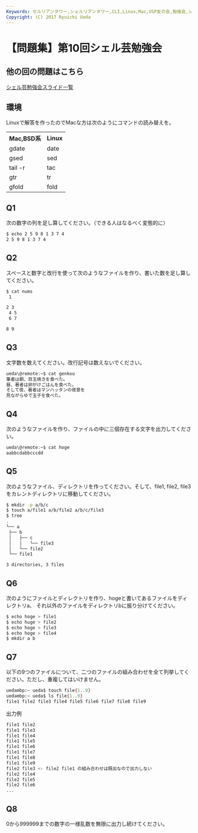 ```yaml
---
Keywords: セルリアンタワー,シェルリアンタワー,CLI,Linux,Mac,USP友の会,勉強会,シェル芸,シェル芸勉強会
Copyright: (C) 2017 Ryuichi Ueda
---
```


# <!--:ja-->【問題集】第10回シェル芸勉強会<!--:-->
<!--:ja--><h2>他の回の問題はこちら</h2>

<a href="/?page=00684">シェル芸勉強会スライド一覧</a>

<!--:--><!--more--><!--:ja-->

<h2>環境</h2>

Linuxで解答を作ったのでMacな方は次のようにコマンドの読み替えを。

<table>
 <tr>
 <th>Mac,BSD系</th>
 <th>Linux</th>
 </tr>
 <tr>
 <td>gdate</td>
 <td>date</td>
 </tr>
 <tr>
 <td>gsed</td>
 <td>sed</td>
 </tr>
 <tr>
 <td>tail -r</td>
 <td>tac</td>
 </tr>
 <tr>
 <td>gtr</td>
 <td>tr</td>
 </tr>
 <tr>
 <td>gfold</td>
 <td>fold</td>
 </tr>
</table>

<h2>Q1</h2>

次の数字の列を足し算してください。（できる人はなるべく変態的に）

```bash
$ echo 2 5 9 8 1 3 7 4
2 5 9 8 1 3 7 4
```

<h2>Q2</h2>

スペースと数字と改行を使って次のようなファイルを作り、書いた数を足し算してください。

```bash
$ cat nums 
 1

2 3 
 4 5
 6 7

8 9
```

<h2>Q3</h2>

文字数を数えてください。改行記号は数えないでください。

```bash
ueda\@remote:~$ cat genkou
筆者は朝、目玉焼きを食べた。
昼、著者は卵がけごはんを食べた。
そして夜、著者はマンハッタンの夜景を
見ながらゆで玉子を食べた。
```


<h2>Q4</h2>

次のようなファイルを作り、ファイルの中に三個存在する文字を出力してください。

```bash
ueda\@remote:~$ cat hoge
aabbcdabbcccdd
```

<h2>Q5</h2>

次のようなファイル、ディレクトリを作ってください。そして、file1, file2, file3をカレントディレクトリに移動してください。

```bash
$ mkdir -p a/b/c
$ touch a/file1 a/b/file2 a/b/c/file3
$ tree
.
└── a
 ├── b
 │   ├── c
 │   │   └── file3
 │   └── file2
 └── file1

3 directories, 3 files
```

<h2>Q6</h2>

次のようにファイルとディレクトリを作り、hogeと書いてあるファイルをディレクトリa、
それ以外のファイルをディレクトリbに振り分けてください。

```bash
$ echo hoge > file1
$ echo huge > file2
$ echo hoge > file3
$ echo hoge > file4
$ mkdir a b
```

<h2>Q7</h2>

以下の9つのファイルについて、二つのファイルの組み合わせを全て列挙してください。ただし、重複してはいけません。

```bash
uedambp:~ ueda$ touch file{1..9}
uedambp:~ ueda$ ls file{1..9}
file1 file2 file3 file4 file5 file6 file7 file8 file9
```

出力例

```bash
file1 file2
file1 file3
file1 file4
file1 file5
file1 file6
file1 file7
file1 file8
file1 file9
file2 file3 <- file2 file1 の組み合わせは既出なので出力しない
file2 file4
file2 file5
file2 file6
...
```

<h2>Q8</h2>

0から999999までの数字の一様乱数を無限に出力し続けてください。

<!--:-->
